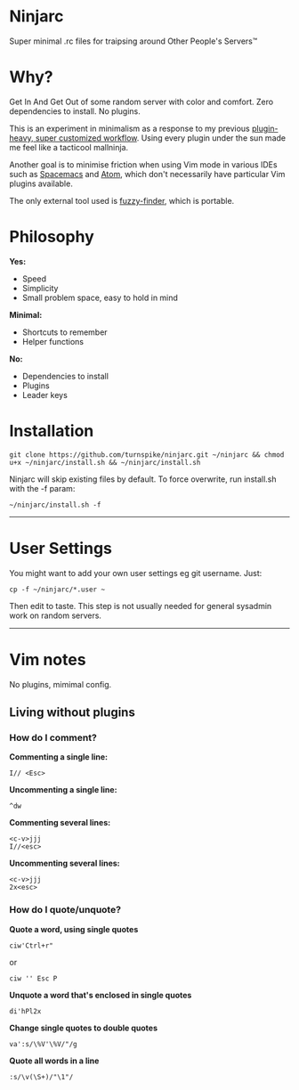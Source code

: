# Ninjarc
Super minimal .rc files for traipsing around Other People's Servers™

# Why?

Get In And Get Out of some random server with color and comfort. Zero dependencies to install. No plugins.

This is an experiment in minimalism as a response to my previous [plugin-heavy, super customized workflow](https://github.com/turnspike/aetherwolf). Using every plugin under the sun made me feel like a tacticool mallninja.

Another goal is to minimise friction when using Vim mode in various IDEs such as [Spacemacs](http://spacemacs.org) and [Atom](https://atom.io), which don't necessarily have particular Vim plugins available.

The only external tool used is [fuzzy-finder](https://github.com/junegunn/fzf/), which is portable.

# Philosophy

**Yes:**
- Speed
- Simplicity
- Small problem space, easy to hold in mind

**Minimal:**
- Shortcuts to remember
- Helper functions

**No:**
- Dependencies to install
- Plugins
- Leader keys

# Installation
````
git clone https://github.com/turnspike/ninjarc.git ~/ninjarc && chmod u+x ~/ninjarc/install.sh && ~/ninjarc/install.sh
````

Ninjarc will skip existing files by default. To force overwrite, run install.sh with the -f param:
````
~/ninjarc/install.sh -f
````

---

# User Settings

You might want to add your own user settings eg git username. Just:
````
cp -f ~/ninjarc/*.user ~
````

Then edit to taste. This step is not usually needed for general sysadmin work on random servers.

---

# Vim notes

No plugins, mimimal config.

## Living without plugins

### How do I comment?

**Commenting a single line:**
````
I// <Esc>
````

**Uncommenting a single line:**
````
^dw
````

**Commenting several lines:**
````
<c-v>jjj
I//<esc>
````

**Uncommenting several lines:**
````
<c-v>jjj
2x<esc>
````
### How do I quote/unquote?

**Quote a word, using single quotes**
````
ciw'Ctrl+r"
````
or
````
ciw '' Esc P
````

**Unquote a word that's enclosed in single quotes**
````
di'hPl2x
````

**Change single quotes to double quotes**
````
va':s/\%V'\%V/"/g
````

**Quote all words in a line**
````
:s/\v(\S+)/"\1"/
````
